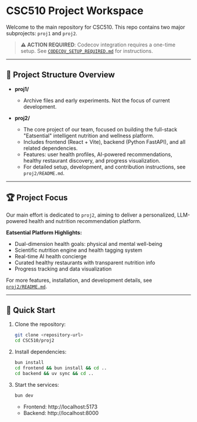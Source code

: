 
# CSC510 Project Workspace

Welcome to the main repository for CSC510. This repo contains two major subprojects: `proj1` and `proj2`.

> **⚠️ ACTION REQUIRED**: Codecov integration requires a one-time setup. See [`CODECOV_SETUP_REQUIRED.md`](CODECOV_SETUP_REQUIRED.md) for instructions.

---

## 📁 Project Structure Overview

- **proj1/**
  - Archive files and early experiments. Not the focus of current development.

- **proj2/**
  - The core project of our team, focused on building the full-stack "Eatsential" intelligent nutrition and wellness platform.
  - Includes frontend (React + Vite), backend (Python FastAPI), and all related dependencies.
  - Features: user health profiles, AI-powered recommendations, healthy restaurant discovery, and progress visualization.
  - For detailed setup, development, and contribution instructions, see `proj2/README.md`.

---

## 🏆 Project Focus

Our main effort is dedicated to `proj2`, aiming to deliver a personalized, LLM-powered health and nutrition recommendation platform.

**Eatsential Platform Highlights:**

- Dual-dimension health goals: physical and mental well-being
- Scientific nutrition engine and health tagging system
- Real-time AI health concierge
- Curated healthy restaurants with transparent nutrition info
- Progress tracking and data visualization

For more features, installation, and development details, see [`proj2/README.md`](proj2/README.md).

---

## 🚀 Quick Start

1. Clone the repository:
    ```bash
    git clone <repository-url>
    cd CSC510/proj2
    ```
2. Install dependencies:
    ```bash
    bun install
    cd frontend && bun install && cd ..
    cd backend && uv sync && cd ..
    ```
3. Start the services:
    ```bash
    bun dev
    ```
    - Frontend: http://localhost:5173
    - Backend: http://localhost:8000
